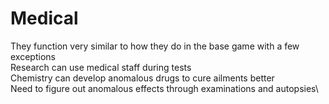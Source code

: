 # Medical

They function very similar to how they do in the base game with a few exceptions\
Research can use medical staff during tests\
Chemistry can develop anomalous drugs to cure ailments better\
Need to figure out anomalous effects through examinations and autopsies\
